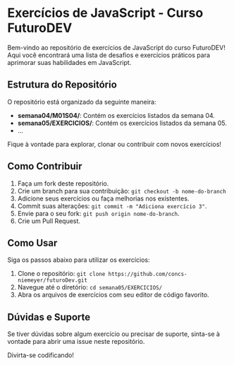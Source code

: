 # Exercícios de JavaScript - Curso FuturoDEV

Bem-vindo ao repositório de exercícios de JavaScript do curso FuturoDEV! Aqui você encontrará uma lista de desafios e exercícios práticos para aprimorar suas habilidades em JavaScript.

## Estrutura do Repositório

O repositório está organizado da seguinte maneira:

- **semana04/M01S04/**: Contém os exercícios listados da semana 04.
- **semana05/EXERCICIOS/**: Contém os exercícios listados da semana 05.
- ...

Fique à vontade para explorar, clonar ou contribuir com novos exercícios!

## Como Contribuir

1. Faça um fork deste repositório.
2. Crie um branch para sua contribuição: `git checkout -b nome-do-branch`
3. Adicione seus exercícios ou faça melhorias nos existentes.
4. Commit suas alterações: `git commit -m "Adiciona exercício 3"`.
5. Envie para o seu fork: `git push origin nome-do-branch`.
6. Crie um Pull Request.

## Como Usar

Siga os passos abaixo para utilizar os exercícios:

1. Clone o repositório: `git clone https://github.com/concs-niemeyer/futuroDev.git`
2. Navegue até o diretório: `cd semana05/EXERCICIOS/`
3. Abra os arquivos de exercícios com seu editor de código favorito.

## Dúvidas e Suporte

Se tiver dúvidas sobre algum exercício ou precisar de suporte, sinta-se à vontade para abrir uma issue neste repositório.

Divirta-se codificando!
